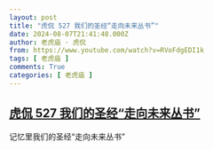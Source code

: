 ```yaml
---
layout: post
title: "虎侃 527 我们的圣经“走向未来丛书”"
date: 2024-08-07T21:41:48.000Z
author: 老虎庙 · 虎侃
from: https://www.youtube.com/watch?v=RVoFdgEDI1k
tags: [ 老虎庙 ]
comments: True
categories: [ 老虎庙 ]
---
```

<!--1723066908000-->
[虎侃 527 我们的圣经“走向未来丛书”](https://www.youtube.com/watch?v=RVoFdgEDI1k)
------

<div>
记忆里我们的圣经“走向未来丛书”
</div>
